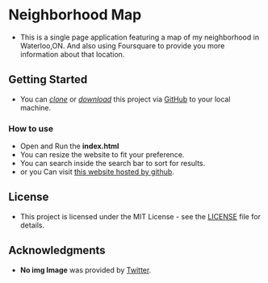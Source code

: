 # Neighborhood Map
* This is a single page application featuring a map of my neighborhood in Waterloo,ON. And also using Foursquare to provide you more information about that location.

## Getting Started

* You can *[clone](https://github.com/arrickx/Neighborhood-Map.git)* or *[download](https://github.com/arrickx/Neighborhood-Map.git)* this project via [GitHub](https://github.com) to your local machine.

### How to use

* Open and Run the **index.html**
* You can resize the website to fit your preference.
* You can search inside the search bar to sort for results.
* or you Can visit [this website hosted by github](https://arrickx.github.io/Neighborhood-Map/).


## License

* This project is licensed under the MIT License - see the [LICENSE](LICENSE) file for details.


## Acknowledgments

* **No img Image** was provided by [Twitter](https://pbs.twimg.com/media/DIxqdQFUQAEunYd.jpg).
